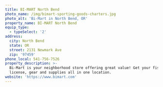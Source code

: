 ```yaml
---
title: BI-MART North Bend
photo_name: /img/bimart-sporting-goods-charters.jpg
photo_alt: 'Bi-Mart in North Bend, OR'
property_name: BI-MART North Bend
equip_type:
  - typeSelect: '2'
address:
  city: North Bend
  state: OR
  street: 2131 Newmark Ave
  zip: '97459'
phone_local: 541-756-7526
property_description: >-
  Bi-Mart is your neighborhood store offering great value! Get your fishing
  license, gear and supplies all in one location.
website: 'https://www.bimart.com'
---
```


